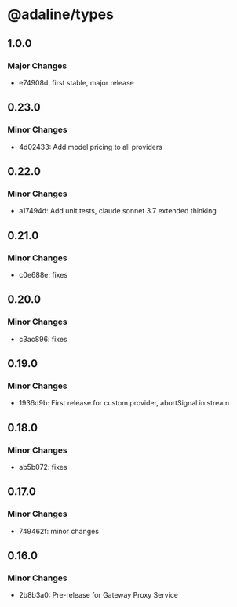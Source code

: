 # @adaline/types

## 1.0.0

### Major Changes

- e74908d: first stable, major release

## 0.23.0

### Minor Changes

- 4d02433: Add model pricing to all providers

## 0.22.0

### Minor Changes

- a17494d: Add unit tests, claude sonnet 3.7 extended thinking

## 0.21.0

### Minor Changes

- c0e688e: fixes

## 0.20.0

### Minor Changes

- c3ac896: fixes

## 0.19.0

### Minor Changes

- 1936d9b: First release for custom provider, abortSignal in stream

## 0.18.0

### Minor Changes

- ab5b072: fixes

## 0.17.0

### Minor Changes

- 749462f: minor changes

## 0.16.0

### Minor Changes

- 2b8b3a0: Pre-release for Gateway Proxy Service
